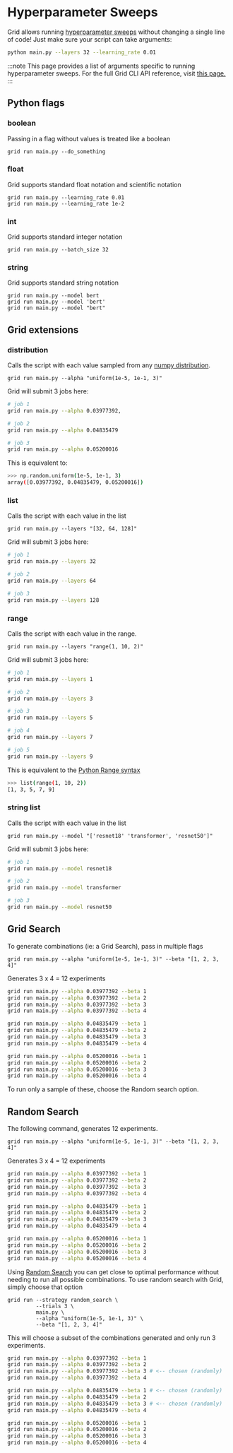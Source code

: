 # Hyperparameter Sweeps

Grid allows running [hyperparameter sweeps](https://www.grid.ai/what-are-hyperparameter-sweeps-and-why-are-they-important-to-production-machine-learning) without changing a single line of code! Just make sure your script can take arguments:

```bash
python main.py --layers 32 --learning_rate 0.01
```

:::note
This page provides a list of arguments specific to running hyperparameter sweeps. For the full Grid CLI API reference, visit [this page. ](../global-cli-configs/cli-api)
:::

## Python flags

### boolean

Passing in a flag without values is treated like a boolean

```text
grid run main.py --do_something
```

### float

Grid supports standard float notation and scientific notation

```text
grid run main.py --learning_rate 0.01
grid run main.py --learning_rate 1e-2
```

### int

Grid supports standard integer notation

```text
grid run main.py --batch_size 32
```

### string

Grid supports standard string notation

```text
grid run main.py --model bert
grid run main.py --model 'bert'
grid run main.py --model "bert"
```

## Grid extensions

### distribution

Calls the script with each value sampled from any [numpy distribution](https://numpy.org/doc/1.16/reference/routines.random.html#distributions).

```text
grid run main.py --alpha "uniform(1e-5, 1e-1, 3)"
```

Grid will submit 3 jobs here:

```bash
# job 1
grid run main.py --alpha 0.03977392,

# job 2
grid run main.py --alpha 0.04835479

# job 3
grid run main.py --alpha 0.05200016
```

This is equivalent to:

```bash
>>> np.random.uniform(1e-5, 1e-1, 3)
array([0.03977392, 0.04835479, 0.05200016])
```

### list

Calls the script with each value in the list

```text
grid run main.py --layers "[32, 64, 128]"
```

Grid will submit 3 jobs here:

```bash
# job 1
grid run main.py --layers 32

# job 2
grid run main.py --layers 64

# job 3
grid run main.py --layers 128
```

### range

Calls the script with each value in the range.

```text
grid run main.py --layers "range(1, 10, 2)"
```

Grid will submit 3 jobs here:

```bash
# job 1
grid run main.py --layers 1

# job 2
grid run main.py --layers 3

# job 3
grid run main.py --layers 5

# job 4
grid run main.py --layers 7

# job 5
grid run main.py --layers 9
```

This is equivalent to the [Python Range syntax](https://www.w3schools.com/python/ref_func_range.asp)

```bash
>>> list(range(1, 10, 2))
[1, 3, 5, 7, 9]
```

### string list

Calls the script with each value in the list

```text
grid run main.py --model "['resnet18' 'transformer', 'resnet50']"
```

Grid will submit 3 jobs here:

```bash
# job 1
grid run main.py --model resnet18

# job 2
grid run main.py --model transformer

# job 3
grid run main.py --model resnet50
```

## Grid Search

To generate combinations (ie: a Grid Search), pass in multiple flags

```text
grid run main.py --alpha "uniform(1e-5, 1e-1, 3)" --beta "[1, 2, 3, 4]"
```

Generates 3 x 4 = 12 experiments

```bash
grid run main.py --alpha 0.03977392 --beta 1
grid run main.py --alpha 0.03977392 --beta 2
grid run main.py --alpha 0.03977392 --beta 3
grid run main.py --alpha 0.03977392 --beta 4

grid run main.py --alpha 0.04835479 --beta 1
grid run main.py --alpha 0.04835479 --beta 2
grid run main.py --alpha 0.04835479 --beta 3
grid run main.py --alpha 0.04835479 --beta 4

grid run main.py --alpha 0.05200016 --beta 1
grid run main.py --alpha 0.05200016 --beta 2
grid run main.py --alpha 0.05200016 --beta 3
grid run main.py --alpha 0.05200016 --beta 4
```

To run only a sample of these, choose the Random search option.

## Random Search

The following command, generates 12 experiments.

```text
grid run main.py --alpha "uniform(1e-5, 1e-1, 3)" --beta "[1, 2, 3, 4]"
```

Generates 3 x 4 = 12 experiments

```bash
grid run main.py --alpha 0.03977392 --beta 1
grid run main.py --alpha 0.03977392 --beta 2
grid run main.py --alpha 0.03977392 --beta 3
grid run main.py --alpha 0.03977392 --beta 4

grid run main.py --alpha 0.04835479 --beta 1
grid run main.py --alpha 0.04835479 --beta 2
grid run main.py --alpha 0.04835479 --beta 3
grid run main.py --alpha 0.04835479 --beta 4

grid run main.py --alpha 0.05200016 --beta 1
grid run main.py --alpha 0.05200016 --beta 2
grid run main.py --alpha 0.05200016 --beta 3
grid run main.py --alpha 0.05200016 --beta 4
```

Using [Random Search](https://jmlr.csail.mit.edu/papers/volume13/bergstra12a/bergstra12a.pdf) you can get close to optimal performance without needing to run all possible combinations. To use random search with Grid, simply choose that option

```text
grid run --strategy random_search \
         --trials 3 \
         main.py \
         --alpha "uniform(1e-5, 1e-1, 3)" \
         --beta "[1, 2, 3, 4]"
```

This will choose a subset of the combinations generated and only run 3 experiments.

```bash
grid run main.py --alpha 0.03977392 --beta 1
grid run main.py --alpha 0.03977392 --beta 2
grid run main.py --alpha 0.03977392 --beta 3 # <-- chosen (randomly)
grid run main.py --alpha 0.03977392 --beta 4

grid run main.py --alpha 0.04835479 --beta 1 # <-- chosen (randomly)
grid run main.py --alpha 0.04835479 --beta 2
grid run main.py --alpha 0.04835479 --beta 3 # <-- chosen (randomly)
grid run main.py --alpha 0.04835479 --beta 4

grid run main.py --alpha 0.05200016 --beta 1
grid run main.py --alpha 0.05200016 --beta 2
grid run main.py --alpha 0.05200016 --beta 3
grid run main.py --alpha 0.05200016 --beta 4
```
